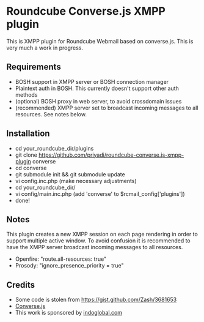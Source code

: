 Roundcube Converse.js XMPP plugin 
=================================

This is XMPP plugin for Roundcube Webmail based on converse.js. This is very
much a work in progress.

Requirements
------------
* BOSH support in XMPP server or BOSH connection manager
* Plaintext auth in BOSH. This currently doesn't support other auth methods
* (optional) BOSH proxy in web server, to avoid crossdomain issues
* (recommended) XMPP server set to broadcast incoming messages to all resources. See notes below.

Installation
------------
* cd your_roundcube_dir/plugins
* git clone https://github.com/priyadi/roundcube-converse.js-xmpp-plugin converse
* cd converse
* git submodule init && git submodule update
* vi config.inc.php (make necessary adjustments)
* cd your_roundcube_dir/
* vi config/main.inc.php (add 'converse' to $rcmail_config['plugins'])
* done!

Notes
-----

This plugin creates a new XMPP session on each page rendering in order to
support multiple active window. To avoid confusion it is recommended to have
the XMPP server broadcast incoming messages to all resources.

* Openfire: "route.all-resources: true"
* Prosody: "ignore_presence_priority = true"

Credits
-------
* Some code is stolen from https://gist.github.com/Zash/3681653
* [Converse.js](http://conversejs.org)
* This work is sponsored by [indoglobal.com](http://indoglobal.com)

